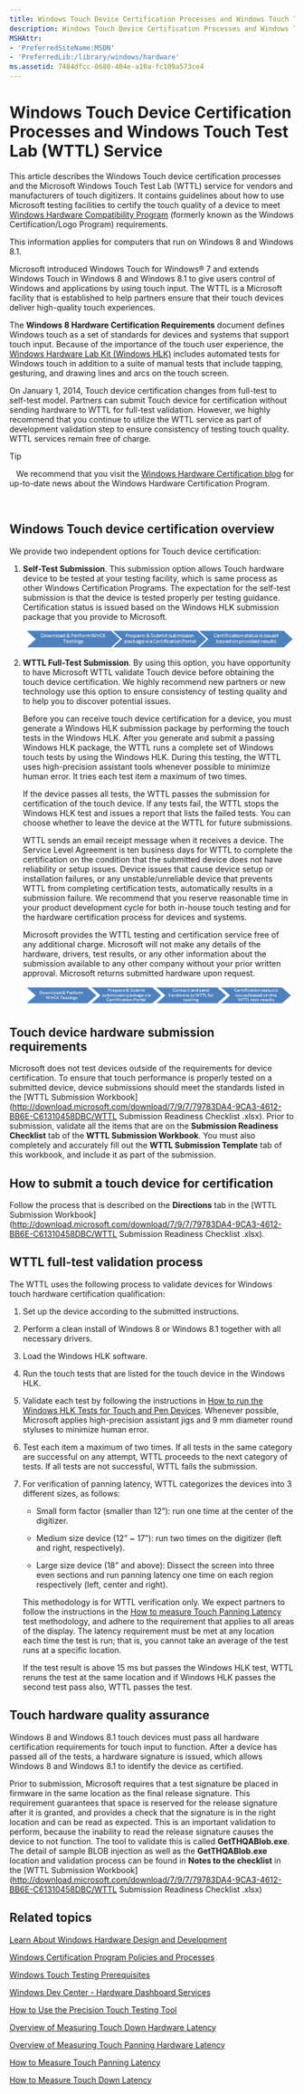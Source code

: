 ```yaml
---
title: Windows Touch Device Certification Processes and Windows Touch Test Lab (WTTL) Service
description: Windows Touch Device Certification Processes and Windows Touch Test Lab (WTTL) Service
MSHAttr:
- 'PreferredSiteName:MSDN'
- 'PreferredLib:/library/windows/hardware'
ms.assetid: 7484dfcc-0680-404e-a10a-fc109a573ce4
---
```


# Windows Touch Device Certification Processes and Windows Touch Test Lab (WTTL) Service


This article describes the Windows Touch device certification processes and the Microsoft Windows Touch Test Lab (WTTL) service for vendors and manufacturers of touch digitizers. It contains guidelines about how to use Microsoft testing facilities to certify the touch quality of a device to meet [Windows Hardware Compatibility Program](..\user\windows-hardware-compatibility-program-overview.md) (formerly known as the Windows Certification/Logo Program) requirements.

This information applies for computers that run on Windows 8 and Windows 8.1.

Microsoft introduced Windows Touch for Windows® 7 and extends Windows Touch in Windows 8 and Windows 8.1 to give users control of Windows and applications by using touch input. The WTTL is a Microsoft facility that is established to help partners ensure that their touch devices deliver high-quality touch experiences.

The **Windows 8 Hardware Certification Requirements** document defines Windows touch as a set of standards for devices and systems that support touch input. Because of the importance of the touch user experience, the [Windows Hardware Lab Kit (Windows HLK)](http://go.microsoft.com/fwlink/?LinkID=8705) includes automated tests for Windows touch in addition to a suite of manual tests that include tapping, gesturing, and drawing lines and arcs on the touch screen.

On January 1, 2014, Touch device certification changes from full-test to self-test model. Partners can submit Touch device for certification without sending hardware to WTTL for full-test validation. However, we highly recommend that you continue to utilize the WTTL service as part of development validation step to ensure consistency of testing touch quality. WTTL services remain free of charge.

>[!TIP]
>  
We recommend that you visit the [Windows Hardware Certification blog](http://go.microsoft.com/fwlink/?LinkID=285656) for up-to-date news about the Windows Hardware Certification Program.

 

## <span id="Windows_Touch_device_certification_overview_"></span><span id="windows_touch_device_certification_overview_"></span><span id="WINDOWS_TOUCH_DEVICE_CERTIFICATION_OVERVIEW_"></span>Windows Touch device certification overview


We provide two independent options for Touch device certification:

1.  **Self-Test Submission**. This submission option allows Touch hardware device to be tested at your testing facility, which is same process as other Windows Certification Programs. The expectation for the self-test submission is that the device is tested properly per testing guidance. Certification status is issued based on the Windows HLK submission package that you provide to Microsoft.

    ![self test certification steps](images/winb-hck-selfteststeps.png)

2.  **WTTL Full-Test Submission**. By using this option, you have opportunity to have Microsoft WTTL validate Touch device before obtaining the touch device certification. We highly recommend new partners or new technology use this option to ensure consistency of testing quality and to help you to discover potential issues.

    Before you can receive touch device certification for a device, you must generate a Windows HLK submission package by performing the touch tests in the Windows HLK. After you generate and submit a passing Windows HLK package, the WTTL runs a complete set of Windows touch tests by using the Windows HLK. During this testing, the WTTL uses high-precision assistant tools whenever possible to minimize human error. It tries each test item a maximum of two times.

    If the device passes all tests, the WTTL passes the submission for certification of the touch device. If any tests fail, the WTTL stops the Windows HLK test and issues a report that lists the failed tests. You can choose whether to leave the device at the WTTL for future submissions.

    WTTL sends an email receipt message when it receives a device. The Service Level Agreement is ten business days for WTTL to complete the certification on the condition that the submitted device does not have reliability or setup issues. Device issues that cause device setup or installation failures, or any unstable/unreliable device that prevents WTTL from completing certification tests, automatically results in a submission failure. We recommend that you reserve reasonable time in your product development cycle for both in-house touch testing and for the hardware certification process for devices and systems.

    Microsoft provides the WTTL testing and certification service free of any additional charge. Microsoft will not make any details of the hardware, drivers, test results, or any other information about the submission available to any other company without your prior written approval. Microsoft returns submitted hardware upon request.

    ![full submission certification steps](images/winb-hck-fullsubmissionsteps.png)

## <span id="Touch_device_hardware__submission_requirements"></span><span id="touch_device_hardware__submission_requirements"></span><span id="TOUCH_DEVICE_HARDWARE__SUBMISSION_REQUIREMENTS"></span>Touch device hardware submission requirements


Microsoft does not test devices outside of the requirements for device certification. To ensure that touch performance is properly tested on a submitted device, device submissions should meet the standards listed in the [WTTL Submission Workbook](http://download.microsoft.com/download/7/9/7/79783DA4-9CA3-4612-BB6E-C61310458DBC/WTTL Submission Readiness Checklist .xlsx). Prior to submission, validate all the items that are on the **Submission Readiness Checklist** tab of the **WTTL Submission Workbook**. You must also completely and accurately fill out the **WTTL Submission Template** tab of this workbook, and include it as part of the submission.

## <span id="How_to_submit_a_touch_device_for_certification"></span><span id="how_to_submit_a_touch_device_for_certification"></span><span id="HOW_TO_SUBMIT_A_TOUCH_DEVICE_FOR_CERTIFICATION"></span>How to submit a touch device for certification


Follow the process that is described on the **Directions** tab in the [WTTL Submission Workbook](http://download.microsoft.com/download/7/9/7/79783DA4-9CA3-4612-BB6E-C61310458DBC/WTTL Submission Readiness Checklist .xlsx).

## <span id="WTTL_full-test_validation_process"></span><span id="wttl_full-test_validation_process"></span><span id="WTTL_FULL-TEST_VALIDATION_PROCESS"></span>WTTL full-test validation process


The WTTL uses the following process to validate devices for Windows touch hardware certification qualification:

1.  Set up the device according to the submitted instructions.

2.  Perform a clean install of Windows 8 or Windows 8.1 together with all necessary drivers.

3.  Load the Windows HLK software.

4.  Run the touch tests that are listed for the touch device in the Windows HLK.

5.  Validate each test by following the instructions in [How to run the Windows HLK Tests for Touch and Pen Devices](how-to-run-the-windows-hck-tests-for-touch-and-pen-devices.md). Whenever possible, Microsoft applies high-precision assistant jigs and 9 mm diameter round styluses to minimize human error.

6.  Test each item a maximum of two times. If all tests in the same category are successful on any attempt, WTTL proceeds to the next category of tests. If all tests are not successful, WTTL fails the submission.

7.  For verification of panning latency, WTTL categorizes the devices into 3 different sizes, as follows:

    -   Small form factor (smaller than 12”): run one time at the center of the digitizer.

    -   Medium size device (12” ~ 17”): run two times on the digitizer (left and right, respectively).

    -   Large size device (18” and above): Dissect the screen into three even sections and run panning latency one time on each region respectively (left, center and right).

    This methodology is for WTTL verification only. We expect partners to follow the instructions in the [How to measure Touch Panning Latency](how-to-measure-touch-panning-latency-win81.md) test methodology, and adhere to the requirement that applies to all areas of the display. The latency requirement must be met at any location each time the test is run; that is, you cannot take an average of the test runs at a specific location.

    If the test result is above 15 ms but passes the Windows HLK test, WTTL reruns the test at the same location and if Windows HLK passes the second test pass also, WTTL passes the test.

## <span id="Touch_hardware_quality_assurance"></span><span id="touch_hardware_quality_assurance"></span><span id="TOUCH_HARDWARE_QUALITY_ASSURANCE"></span>Touch hardware quality assurance


Windows 8 and Windows 8.1 touch devices must pass all hardware certification requirements for touch input to function. After a device has passed all of the tests, a hardware signature is issued, which allows Windows 8 and Windows 8.1 to identify the device as certified.

Prior to submission, Microsoft requires that a test signature be placed in firmware in the same location as the final release signature. This requirement guarantees that space is reserved for the release signature after it is granted, and provides a check that the signature is in the right location and can be read as expected. This is an important validation to perform, because the inability to read the release signature causes the device to not function. The tool to validate this is called **GetTHQABlob.exe**. The detail of sample BLOB injection as well as the **GetTHQABlob.exe** location and validation process can be found in **Notes to the checklist** in the [WTTL Submission Workbook](http://download.microsoft.com/download/7/9/7/79783DA4-9CA3-4612-BB6E-C61310458DBC/WTTL Submission Readiness Checklist .xlsx)

## <span id="related_topics"></span>Related topics


[Learn About Windows Hardware Design and Development](http://go.microsoft.com/fwlink/?LinkID=286930)

[Windows Certification Program Policies and Processes](http://go.microsoft.com/fwlink/?LinkID=286928)

[Windows Touch Testing Prerequisites](windows-touch-testing-prerequisites.md)

[Windows Dev Center - Hardware Dashboard Services](http://go.microsoft.com/fwlink/?LinkID=286929)

[How to Use the Precision Touch Testing Tool](http://go.microsoft.com/fwlink/?LinkID=286931)

[Overview of Measuring Touch Down Hardware Latency](http://go.microsoft.com/fwlink/?LinkID=286932)

[Overview of Measuring Touch Panning Hardware Latency](http://go.microsoft.com/fwlink/?LinkID=286933)

[How to Measure Touch Panning Latency](http://go.microsoft.com/fwlink/?LinkID=286934)

[How to Measure Touch Down Latency](http://go.microsoft.com/fwlink/?LinkID=286935)

 

 








